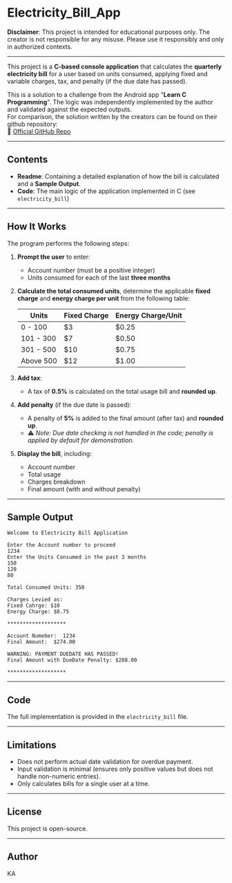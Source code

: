 # Electricity_Bill_App

**Disclaimer**: This project is intended for educational purposes only. The creator is not responsible for any misuse. Please use it responsibly and only in authorized contexts.

---

This project is a **C-based console application** that calculates the **quarterly electricity bill** for a user based on units consumed, applying fixed and variable charges, tax, and penalty (if the due date has passed).

This is a solution to a challenge from the Android app "**Learn C Programming**". The logic was independently implemented by the author and validated against the expected outputs.  
For comparison, the solution written by the creators can be found on their github repository:  
🔗 [Official GitHub Repo](https://github.com/coding-cx/electricity_bill_calculator)

---

## Contents
- **Readme**: Containing a detailed explanation of how the bill is calculated and a **Sample Output**.
- **Code**: The main logic of the application implemented in C (see `electricity_bill`)
---

## How It Works

The program performs the following steps:

1. **Prompt the user** to enter:
   - Account number (must be a positive integer)
   - Units consumed for each of the last **three months**

2. **Calculate the total consumed units**, determine the applicable **fixed charge** and **energy charge per unit** from the following table:

   | Units       | Fixed Charge | Energy Charge/Unit |
   |-------------|--------------|---------------------|
   | 0 - 100     | $3           | $0.25               |
   | 101 - 300   | $7           | $0.50               |
   | 301 - 500   | $10          | $0.75               |
   | Above 500   | $12          | $1.00               |

3. **Add tax**:  
   - A tax of **0.5%** is calculated on the total usage bill and **rounded up**.

4. **Add penalty** (if the due date is passed):  
   - A penalty of **5%** is added to the final amount (after tax) and **rounded up**.
   - ⚠️ *Note: Due date checking is not handled in the code; penalty is applied by default for demonstration.*

5. **Display the bill**, including:
   - Account number
   - Total usage
   - Charges breakdown
   - Final amount (with and without penalty)

---

## Sample Output

```text
Welcome to Electricity Bill Application

Enter the Account number to proceed 
1234
Enter the Units Consumed in the past 3 months 
150
120
80

Total Consumed Units: 350

Charges Levied as: 
Fixed Cahrge: $10 
Energy Charge: $0.75

*******************

Account Numeber:  1234
Final Amount:  $274.00

WARNING: PAYMENT DUEDATE HAS PASSED!
Final Amount with DueDate Penalty: $288.00

*******************
```

---

## Code

The full implementation is provided in the `electricity_bill` file.

---

## Limitations

- Does not perform actual date validation for overdue payment.
- Input validation is minimal (ensures only positive values but does not handle non-numeric entries).
- Only calculates bills for a single user at a time.

---

## License

This project is open-source.

---

## Author

KA
